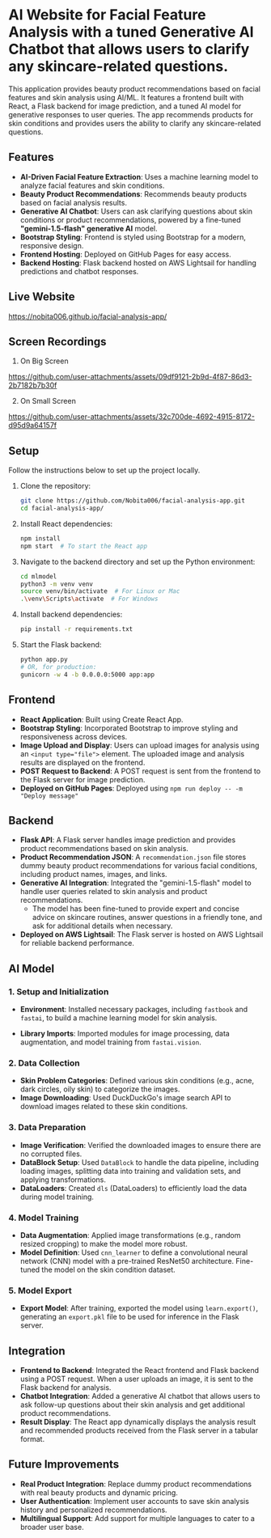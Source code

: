 # AI Website for Facial Feature Analysis with a tuned Generative AI Chatbot that allows users to clarify any skincare-related questions.

This application provides beauty product recommendations based on facial features and skin analysis using AI/ML. It features a frontend built with React, a Flask backend for image prediction, and a tuned AI model for generative responses to user queries. The app recommends products for skin conditions and provides users the ability to clarify any skincare-related questions.

## Features

- **AI-Driven Facial Feature Extraction**: Uses a machine learning model to analyze facial features and skin conditions.
- **Beauty Product Recommendations**: Recommends beauty products based on facial analysis results.
- **Generative AI Chatbot**: Users can ask clarifying questions about skin conditions or product recommendations, powered by a fine-tuned **"gemini-1.5-flash" generative AI** model.
- **Bootstrap Styling**: Frontend is styled using Bootstrap for a modern, responsive design.
- **Frontend Hosting**: Deployed on GitHub Pages for easy access.
- **Backend Hosting**: Flask backend hosted on AWS Lightsail for handling predictions and chatbot responses.

## Live Website

https://nobita006.github.io/facial-analysis-app/

## Screen Recordings

1. On Big Screen

https://github.com/user-attachments/assets/09df9121-2b9d-4f87-86d3-2b7182b7b30f


2. On Small Screen

https://github.com/user-attachments/assets/32c700de-4692-4915-8172-d95d9a64157f


## Setup

Follow the instructions below to set up the project locally.

1. Clone the repository:

   ```bash
   git clone https://github.com/Nobita006/facial-analysis-app.git
   cd facial-analysis-app/
   ```

2. Install React dependencies:

   ```bash
   npm install
   npm start  # To start the React app
   ```

3. Navigate to the backend directory and set up the Python environment:

   ```bash
   cd mlmodel
   python3 -m venv venv
   source venv/bin/activate  # For Linux or Mac
   .\venv\Scripts\activate  # For Windows
   ```

4. Install backend dependencies:

   ```bash
   pip install -r requirements.txt
   ```

5. Start the Flask backend:

   ```bash
   python app.py
   # OR, for production:
   gunicorn -w 4 -b 0.0.0.0:5000 app:app
   ```

## Frontend

- **React Application**: Built using Create React App.
- **Bootstrap Styling**: Incorporated Bootstrap to improve styling and responsiveness across devices.
- **Image Upload and Display**: Users can upload images for analysis using an `<input type="file">` element. The uploaded image and analysis results are displayed on the frontend.
- **POST Request to Backend**: A POST request is sent from the frontend to the Flask server for image prediction.
- **Deployed on GitHub Pages**: Deployed using `npm run deploy -- -m "Deploy message"`

## Backend

- **Flask API**: A Flask server handles image prediction and provides product recommendations based on skin analysis.
- **Product Recommendation JSON**: A `recommendation.json` file stores dummy beauty product recommendations for various facial conditions, including product names, images, and links.
- **Generative AI Integration**: Integrated the "gemini-1.5-flash" model to handle user queries related to skin analysis and product recommendations.
  - The model has been fine-tuned to provide expert and concise advice on skincare routines, answer questions in a friendly tone, and ask for additional details when necessary.
- **Deployed on AWS Lightsail**: The Flask server is hosted on AWS Lightsail for reliable backend performance.

## AI Model

### 1. **Setup and Initialization**

- **Environment**: Installed necessary packages, including `fastbook` and `fastai`, to build a machine learning model for skin analysis.
  
- **Library Imports**: Imported modules for image processing, data augmentation, and model training from `fastai.vision`.

### 2. **Data Collection**

- **Skin Problem Categories**: Defined various skin conditions (e.g., acne, dark circles, oily skin) to categorize the images.
- **Image Downloading**: Used DuckDuckGo's image search API to download images related to these skin conditions.

### 3. **Data Preparation**

- **Image Verification**: Verified the downloaded images to ensure there are no corrupted files.
- **DataBlock Setup**: Used `DataBlock` to handle the data pipeline, including loading images, splitting data into training and validation sets, and applying transformations.
- **DataLoaders**: Created `dls` (DataLoaders) to efficiently load the data during model training.

### 4. **Model Training**

- **Data Augmentation**: Applied image transformations (e.g., random resized cropping) to make the model more robust.
- **Model Definition**: Used `cnn_learner` to define a convolutional neural network (CNN) model with a pre-trained ResNet50 architecture. Fine-tuned the model on the skin condition dataset.

### 5. **Model Export**

- **Export Model**: After training, exported the model using `learn.export()`, generating an `export.pkl` file to be used for inference in the Flask server.

## Integration

- **Frontend to Backend**: Integrated the React frontend and Flask backend using a POST request. When a user uploads an image, it is sent to the Flask backend for analysis.
- **Chatbot Integration**: Added a generative AI chatbot that allows users to ask follow-up questions about their skin analysis and get additional product recommendations.
- **Result Display**: The React app dynamically displays the analysis result and recommended products received from the Flask server in a tabular format.

## Future Improvements

- **Real Product Integration**: Replace dummy product recommendations with real beauty products and dynamic pricing.
- **User Authentication**: Implement user accounts to save skin analysis history and personalized recommendations.
- **Multilingual Support**: Add support for multiple languages to cater to a broader user base.

